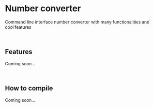# Number converter

Command line interface number converter with many functionalities and cool features

<br />

## Features
Coming soon...

<br />

## How to compile

Coming soon...

<br />
